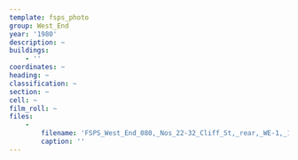 ```yaml
---
template: fsps_photo
group: West_End
year: '1980'
description: ~
buildings:
    - ''
coordinates: ~
heading: ~
classification: ~
section: ~
cell: ~
film_roll: ~
files:
    -
        filename: 'FSPS_West_End_080,_Nos_22-32_Cliff_St,_rear,_WE-1,_1980.png'
        caption: ''
---
```

